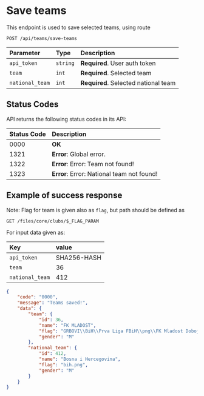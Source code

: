 # Save teams

This endpoint is used to save selected teams, using route

```http
POST /api/teams/save-teams
```

| Parameter       | Type     | Description                          |
|:----------------|:---------|:-------------------------------------|
| `api_token`     | `string` | **Required**. User auth token        |
| `team`          | `int`    | **Required**. Selected team          |
| `national_team` | `int`    | **Required**. Selected national team |


## Status Codes

API returns the following status codes in its API:

| Status Code | Description                                |
|:------------|:-------------------------------------------|
| 0000        | **OK**                                     |
| 1321        | **Error**: Global error.                   |
| 1322        | **Error**: Error: Team not found!          |
| 1323        | **Error**: Error: National team not found! |

## Example of success response

Note: Flag for team is given also as `flag`, but path should be defined as

```http
GET /files/core/clubs/$_FLAG_PARAM
```

For input data given as:

| Key             | value        |
|:----------------|:-------------|
| `api_token`     | SHA256-HASH  |
| `team`          | 36           |
| `national_team` | 412          |

```json
{
    "code": "0000",
    "message": "Teams saved!",
    "data": {
        "team": {
            "id": 36,
            "name": "FK MLADOST",
            "flag": "GRBOVI\\BiH\\Prva Liga FBiH\\png\\FK Mladost Doboj Kakanj.png",
            "gender": "M"
        },
        "national_team": {
            "id": 412,
            "name": "Bosna i Hercegovina",
            "flag": "bih.png",
            "gender": "M"
        }
    }
}
```
